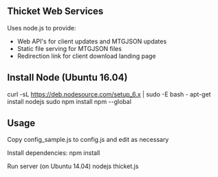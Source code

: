Thicket Web Services
--------------------

Uses node.js to provide:
- Web API's for client updates and MTGJSON updates
- Static file serving for MTGJSON files
- Redirection link for client download landing page

Install Node (Ubuntu 16.04)
---------------------------

curl -sL https://deb.nodesource.com/setup_6.x | sudo -E bash -
apt-get install nodejs
sudo npm install npm --global

Usage
-----

Copy config_sample.js to config.js and edit as necessary

Install dependencies:
 npm install

Run server (on Ubuntu 14.04)
 nodejs thicket.js
